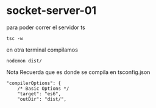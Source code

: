 # socket-server-01

para poder correr el servidor ts 

```
tsc -w
```
en otra terminal compilamos 
```
nodemon dist/
```
Nota Recuerda que es donde se compila en tsconfig.json 
```
"compilerOptions": {
    /* Basic Options */
    "target": "es6",                  
    "outDir": "dist/",    

```

